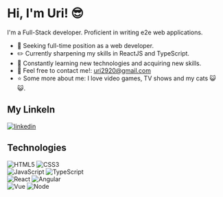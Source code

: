 # Hi, I'm Uri! 😎


I'm a Full-Stack developer.
Proficient in writing e2e web applications.

- 💼 Seeking full-time position as a web developer.
- ✏️ Currently sharpening my skills in ReactJS and TypeScript.
- 🔎 Constantly  learning new technologies and acquiring new skills.
- 📧 Feel free to contact me!: uri2920@gmail.com
- ⭐ Some more about me: I love video games, TV shows and my cats 😺😺.

## My LinkeIn
[![linkedin](https://img.shields.io/badge/linkedin-0A66C2?style=for-the-badge&logo=linkedin&logoColor=white)](https://www.linkedin.com/in/uri-gruda-70b36b22b/)
##


## Technologies

![HTML5](https://img.shields.io/badge/-HTML5-DF4931?style=flat-square&logo=HTML5&logoColor=white)
![CSS3](https://img.shields.io/badge/-CSS3-3D96F1?style=flat-square&logo=CSS3&logoColor=white)  
![JavaScript](https://img.shields.io/badge/-JavaScript-yellow?style=flat-square&logo=JavaScript&logoColor=white)
![TypeScript](https://img.shields.io/badge/-TypeScript-blue?style=flat-square&logo=TypeScript&logoColor=white)  
![React](https://img.shields.io/badge/-React-45b8d8?style=flat-square&logo=react&logoColor=white)
![Angular](https://img.shields.io/badge/-Angular-red?style=flat-square&logo=Angular&logoColor=white)  
![Vue](https://img.shields.io/badge/-Vue-46B380?style=flat-square&logo=vue.js&logoColor=white)
![Node](https://img.shields.io/badge/-Node-0B6F09?style=flat-square&logo=node.js&logoColor=white)  

